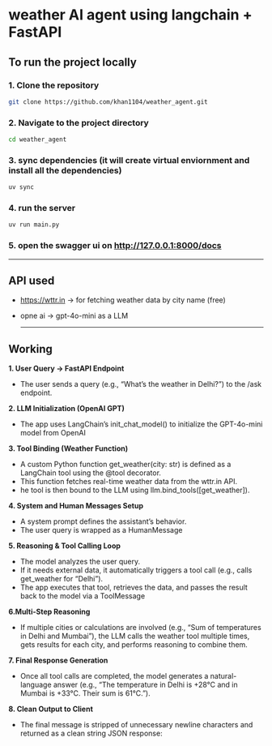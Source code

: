 # weather AI agent using langchain + FastAPI

## To run the project locally

### 1. Clone the repository
```bash
git clone https://github.com/khan1104/weather_agent.git
```
### 2. Navigate to the project directory
```bash
cd weather_agent
```
### 3. sync dependencies (it will create virtual enviornment and install all the dependencies)
```bash
uv sync
```
### 4. run the server
```bash
uv run main.py
```
### 5. open the swagger ui on http://127.0.0.1:8000/docs

---

## API used 
* https://wttr.in -> for fetching weather data by city name (free) 
* opne ai -> gpt-4o-mini as a LLM

  ---

## Working 

**1. User Query → FastAPI Endpoint**
   - The user sends a query (e.g., “What’s the weather in Delhi?”) to the /ask endpoint.

**2. LLM Initialization (OpenAI GPT)**
   - The app uses LangChain’s init_chat_model() to initialize the GPT-4o-mini model from OpenAI

**3. Tool Binding (Weather Function)**
   - A custom Python function get_weather(city: str) is defined as a LangChain tool using the @tool decorator.
   - This function fetches real-time weather data from the wttr.in API.
   - he tool is then bound to the LLM using llm.bind_tools([get_weather]).

**4. System and Human Messages Setup**
   - A system prompt defines the assistant’s behavior.
   - The user query is wrapped as a HumanMessage

**5. Reasoning & Tool Calling Loop**
   - The model analyzes the user query.
   - If it needs external data, it automatically triggers a tool call (e.g., calls get_weather for “Delhi”).
   - The app executes that tool, retrieves the data, and passes the result back to the model via a ToolMessage

**6.Multi-Step Reasoning**
   - If multiple cities or calculations are involved (e.g., “Sum of temperatures in Delhi and Mumbai”),
the LLM calls the weather tool multiple times, gets results for each city, and performs reasoning to combine them.

**7. Final Response Generation**
   - Once all tool calls are completed, the model generates a natural-language answer (e.g.,
“The temperature in Delhi is +28°C and in Mumbai is +33°C. Their sum is 61°C.”).

**8. Clean Output to Client**
  - The final message is stripped of unnecessary newline characters and returned as a clean string JSON response:

